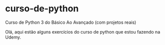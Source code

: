 # curso-de-python

Curso de Python 3 do Básico Ao Avançado (com projetos reais)

Olá, aqui estão alguns exercícios do curso de python que estou fazendo na Udemy.


